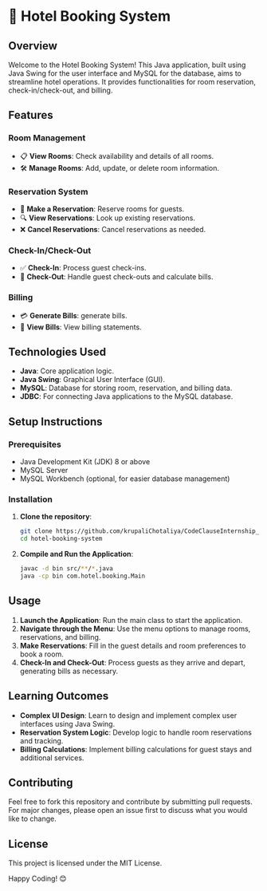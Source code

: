 # 🏨 Hotel Booking System

## Overview

Welcome to the Hotel Booking System! This Java application, built using Java Swing for the user interface and MySQL for the database, aims to streamline hotel operations. It provides functionalities for room reservation, check-in/check-out, and billing. 

## Features

### Room Management
- 📋 **View Rooms**: Check availability and details of all rooms.
- 🛠️ **Manage Rooms**: Add, update, or delete room information.

### Reservation System
- 📝 **Make a Reservation**: Reserve rooms for guests.
- 🔍 **View Reservations**: Look up existing reservations.
- ❌ **Cancel Reservations**: Cancel reservations as needed.

### Check-In/Check-Out
- ✅ **Check-In**: Process guest check-ins.
- 🚪 **Check-Out**: Handle guest check-outs and calculate bills.

### Billing
- 💳 **Generate Bills**: generate bills.
- 📄 **View Bills**: View billing statements.

## Technologies Used

- **Java**: Core application logic.
- **Java Swing**: Graphical User Interface (GUI).
- **MySQL**: Database for storing room, reservation, and billing data.
- **JDBC**: For connecting Java applications to the MySQL database.

## Setup Instructions

### Prerequisites

- Java Development Kit (JDK) 8 or above
- MySQL Server
- MySQL Workbench (optional, for easier database management)

### Installation

1. **Clone the repository**:
   ```sh
   git clone https://github.com/krupaliChotaliya/CodeClauseInternship_HotelBookingSystem.git
   cd hotel-booking-system
   ```
   
2. **Compile and Run the Application**:
   ```sh
   javac -d bin src/**/*.java
   java -cp bin com.hotel.booking.Main
   ```

## Usage

1. **Launch the Application**: Run the main class to start the application.
2. **Navigate through the Menu**: Use the menu options to manage rooms, reservations, and billing.
3. **Make Reservations**: Fill in the guest details and room preferences to book a room.
4. **Check-In and Check-Out**: Process guests as they arrive and depart, generating bills as necessary.

## Learning Outcomes

- **Complex UI Design**: Learn to design and implement complex user interfaces using Java Swing.
- **Reservation System Logic**: Develop logic to handle room reservations and tracking.
- **Billing Calculations**: Implement billing calculations for guest stays and additional services.

## Contributing

Feel free to fork this repository and contribute by submitting pull requests. For major changes, please open an issue first to discuss what you would like to change.

## License

This project is licensed under the MIT License.

Happy Coding! 😊
